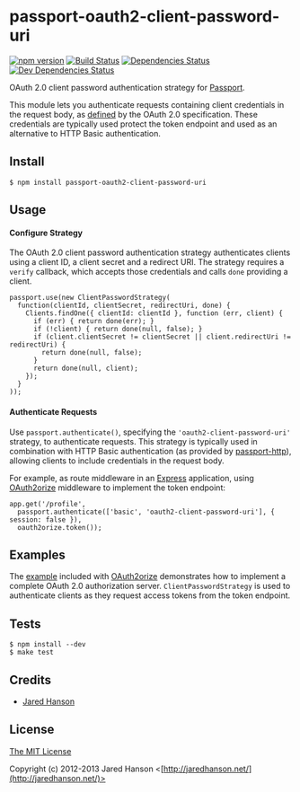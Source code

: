 # passport-oauth2-client-password-uri

[![npm version](https://badge.fury.io/js/passport-oauth2-client-password-uri.svg)](http://badge.fury.io/js/passport-oauth2-client-password-uri)
[![Build Status](https://secure.travis-ci.org/IONISx/passport-oauth2-client-password-uri.svg)](https://travis-ci.org/IONISx/passport-oauth2-client-password-uri)
[![Dependencies Status](https://david-dm.org/IONISx/passport-oauth2-client-password-uri.svg)](https://david-dm.org/IONISx/passport-oauth2-client-password-uri)
[![Dev Dependencies Status](https://david-dm.org/IONISx/passport-oauth2-client-password-uri/dev-status.svg)](https://david-dm.org/IONISx/passport-oauth2-client-password-uri#info=devDependencies)

OAuth 2.0 client password authentication strategy for [Passport](https://github.com/jaredhanson/passport).

This module lets you authenticate requests containing client credentials in the
request body, as [defined](http://tools.ietf.org/html/draft-ietf-oauth-v2-27#section-2.3.1)
by the OAuth 2.0 specification.  These credentials are typically used protect
the token endpoint and used as an alternative to HTTP Basic authentication.

## Install

    $ npm install passport-oauth2-client-password-uri

## Usage

#### Configure Strategy

The OAuth 2.0 client password authentication strategy authenticates clients
using a client ID, a client secret and a redirect URI.  The strategy
requires a `verify` callback, which accepts those credentials
and calls `done` providing a client.

    passport.use(new ClientPasswordStrategy(
      function(clientId, clientSecret, redirectUri, done) {
        Clients.findOne({ clientId: clientId }, function (err, client) {
          if (err) { return done(err); }
          if (!client) { return done(null, false); }
          if (client.clientSecret != clientSecret || client.redirectUri != redirectUri) {
            return done(null, false);
          }
          return done(null, client);
        });
      }
    ));

#### Authenticate Requests

Use `passport.authenticate()`, specifying the `'oauth2-client-password-uri'`
strategy, to authenticate requests.  This strategy is typically used in
combination with HTTP Basic authentication (as provided by [passport-http](https://github.com/jaredhanson/passport-http)),
allowing clients to include credentials in the request body.

For example, as route middleware in an [Express](http://expressjs.com/)
application, using [OAuth2orize](https://github.com/jaredhanson/oauth2orize)
middleware to implement the token endpoint:

    app.get('/profile',
      passport.authenticate(['basic', 'oauth2-client-password-uri'], { session: false }),
      oauth2orize.token());

## Examples

The [example](https://github.com/jaredhanson/oauth2orize/tree/master/examples/express2)
included with [OAuth2orize](https://github.com/jaredhanson/oauth2orize)
demonstrates how to implement a complete OAuth 2.0 authorization server.
`ClientPasswordStrategy` is used to authenticate clients as they request access
tokens from the token endpoint.

## Tests

    $ npm install --dev
    $ make test

## Credits

  - [Jared Hanson](http://github.com/jaredhanson)

## License

[The MIT License](http://opensource.org/licenses/MIT)

Copyright (c) 2012-2013 Jared Hanson <[http://jaredhanson.net/](http://jaredhanson.net/)>
